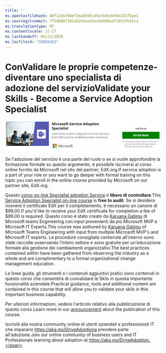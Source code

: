 ```yaml
---
title: ''
ms.openlocfilehash: 80f12da704ef2ea8304c49a7ede3d36e33375ae1
ms.sourcegitcommit: 775d6807291ab263eea5ec649d9aaf1933fb41ca
ms.translationtype: MT
ms.contentlocale: it-IT
ms.lasthandoff: 04/23/2019
ms.locfileid: "32055412"
---
```

# <a name="validate-your-skills---become-a-service-adoption-specialist"></a><span data-ttu-id="b2ded-102">ConValidare le proprie competenze-diventare uno specialista di adozione del servizio</span><span class="sxs-lookup"><span data-stu-id="b2ded-102">Validate your Skills - Become a Service Adoption Specialist</span></span>

![Tirocinio specialistico sull'adozione del servizio](media/champs_sascourse.png)

<span data-ttu-id="b2ded-104">Se l'adozione del servizio è una parte del ruolo o se si vuole approfondire la formazione formale su questo argomento, è possibile iscriversi al corso online fornito da Microsoft nel sito del partner, EdX.org.</span><span class="sxs-lookup"><span data-stu-id="b2ded-104">If service adoption is a part of your role or you want to go deeper with formal training on this topic you can enroll in the online course provided by Microsoft on our partner site, EdX.org.</span></span> 

<span data-ttu-id="b2ded-105">Questo [corso on-line Specialist adoption Service](https://aka.ms/AdoptionCert) è **libero di controllare**.</span><span class="sxs-lookup"><span data-stu-id="b2ded-105">This [Service Adoption Specialist on-line course](https://aka.ms/AdoptionCert) is **free to audit**.</span></span>  <span data-ttu-id="b2ded-106">Se si desidera ricevere il certificato EdX per il completamento, è necessario un canone di $99,00.</span><span class="sxs-lookup"><span data-stu-id="b2ded-106">If you'd like to receive your EdX certificate for completion a fee of $99.00 is required.</span></span>  <span data-ttu-id="b2ded-107">Questo corso è stato creato da [Karuana Gatimu](https://linkedin.com/in/karuanagatimu) di Microsoft teams Engineering con input provenienti da più Microsoft MVP e Microsoft IT Experts.</span><span class="sxs-lookup"><span data-stu-id="b2ded-107">This course was authored by [Karuana Gatimu](https://linkedin.com/in/karuanagatimu) of Microsoft Teams Engineering with input from multiple Microsoft MVP's and Microsoft IT experts.</span></span>  <span data-ttu-id="b2ded-108">Le procedure consigliate contenute all'interno sono state raccolte osservando l'intero settore e sono gratuite per un'educazione formale alla gestione dei cambiamenti organizzativi.</span><span class="sxs-lookup"><span data-stu-id="b2ded-108">The best practices contained within have been gathered from observing the industry as a whole and are complimentary to a formal organizational change management education.</span></span>  

<span data-ttu-id="b2ded-109">Le linee guida, gli strumenti e i contenuti aggiuntivi pratici sono contenuti in questo corso che consentirà di convalidare le Skils in questa importante funzionalità aziendale.</span><span class="sxs-lookup"><span data-stu-id="b2ded-109">Practical guidance, tools and additional content are contained in this course that will allow you to validate your skils in this important business capability.</span></span>  

<span data-ttu-id="b2ded-110">Per ulteriori informazioni, [](https://aka.ms/AdoptionCertAnnouncement) vedere l'articolo relativo alla pubblicazione di questo corso.</span><span class="sxs-lookup"><span data-stu-id="b2ded-110">Learn more in our [announcement](https://aka.ms/AdoptionCertAnnouncement) about the publication of this course.</span></span> 

<span data-ttu-id="b2ded-111">Iscriviti alla nostra community online di utenti aziendali e professionisti IT che imparano https://aka.ms/DriveAdoptiona prendere parte all'adozione.</span><span class="sxs-lookup"><span data-stu-id="b2ded-111">Join our online community of business users and IT Professionals learning about adoption at https://aka.ms/DriveAdoption.</span></span> 